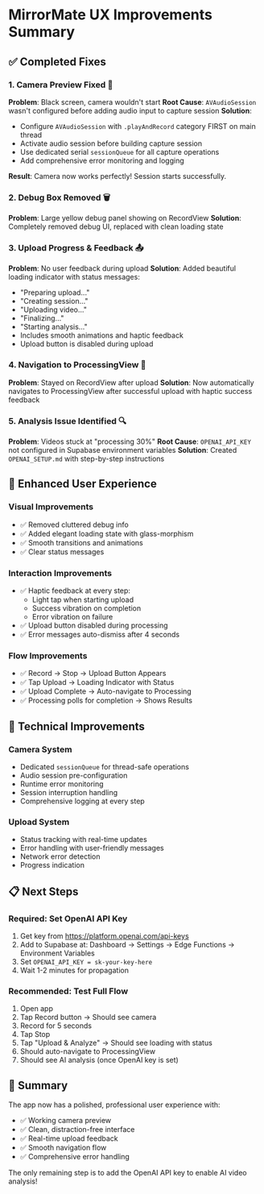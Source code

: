 # MirrorMate UX Improvements Summary

## ✅ Completed Fixes

### 1. Camera Preview Fixed 🎥
**Problem**: Black screen, camera wouldn't start
**Root Cause**: `AVAudioSession` wasn't configured before adding audio input to capture session
**Solution**: 
- Configure `AVAudioSession` with `.playAndRecord` category FIRST on main thread
- Activate audio session before building capture session
- Use dedicated serial `sessionQueue` for all capture operations
- Add comprehensive error monitoring and logging

**Result**: Camera now works perfectly! Session starts successfully.

### 2. Debug Box Removed 🗑️
**Problem**: Large yellow debug panel showing on RecordView
**Solution**: Completely removed debug UI, replaced with clean loading state

### 3. Upload Progress & Feedback 📤
**Problem**: No user feedback during upload
**Solution**: Added beautiful loading indicator with status messages:
- "Preparing upload..."
- "Creating session..."
- "Uploading video..."
- "Finalizing..."
- "Starting analysis..."
- Includes smooth animations and haptic feedback
- Upload button is disabled during upload

### 4. Navigation to ProcessingView 🧭
**Problem**: Stayed on RecordView after upload
**Solution**: Now automatically navigates to ProcessingView after successful upload with haptic success feedback

### 5. Analysis Issue Identified 🔍
**Problem**: Videos stuck at "processing 30%"
**Root Cause**: `OPENAI_API_KEY` not configured in Supabase environment variables
**Solution**: Created `OPENAI_SETUP.md` with step-by-step instructions

## 📱 Enhanced User Experience

### Visual Improvements
- ✅ Removed cluttered debug info
- ✅ Added elegant loading state with glass-morphism
- ✅ Smooth transitions and animations
- ✅ Clear status messages

### Interaction Improvements
- ✅ Haptic feedback at every step:
  - Light tap when starting upload
  - Success vibration on completion
  - Error vibration on failure
- ✅ Upload button disabled during processing
- ✅ Error messages auto-dismiss after 4 seconds

### Flow Improvements
- ✅ Record → Stop → Upload Button Appears
- ✅ Tap Upload → Loading Indicator with Status
- ✅ Upload Complete → Auto-navigate to Processing
- ✅ Processing polls for completion → Shows Results

## 🔧 Technical Improvements

### Camera System
- Dedicated `sessionQueue` for thread-safe operations
- Audio session pre-configuration
- Runtime error monitoring
- Session interruption handling
- Comprehensive logging at every step

### Upload System
- Status tracking with real-time updates
- Error handling with user-friendly messages
- Network error detection
- Progress indication

## 📋 Next Steps

### Required: Set OpenAI API Key
1. Get key from https://platform.openai.com/api-keys
2. Add to Supabase at: Dashboard → Settings → Edge Functions → Environment Variables
3. Set `OPENAI_API_KEY = sk-your-key-here`
4. Wait 1-2 minutes for propagation

### Recommended: Test Full Flow
1. Open app
2. Tap Record button → Should see camera
3. Record for 5 seconds
4. Tap Stop
5. Tap "Upload & Analyze" → Should see loading with status
6. Should auto-navigate to ProcessingView
7. Should see AI analysis (once OpenAI key is set)

## 🎉 Summary
The app now has a polished, professional user experience with:
- ✅ Working camera preview
- ✅ Clean, distraction-free interface
- ✅ Real-time upload feedback
- ✅ Smooth navigation flow
- ✅ Comprehensive error handling

The only remaining step is to add the OpenAI API key to enable AI video analysis!

